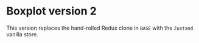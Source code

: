 # Boxplot version 2
This version replaces the hand-rolled Redux clone in `BASE` with the `Zustand` vanilla store.
